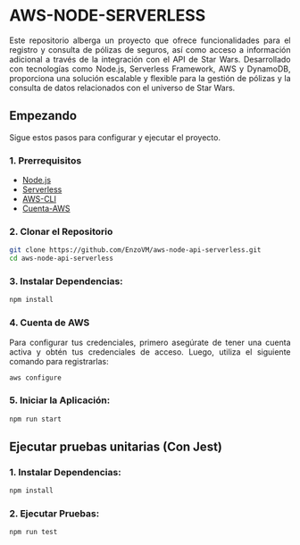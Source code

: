 # AWS-NODE-SERVERLESS
<div align="justify">
Este repositorio alberga un proyecto que ofrece funcionalidades para el registro y consulta de pólizas de seguros, así como acceso a información adicional a través de la integración con el API de Star Wars. Desarrollado con tecnologías como Node.js, Serverless Framework, AWS y DynamoDB, proporciona una solución escalable y flexible para la gestión de pólizas y la consulta de datos relacionados con el universo de Star Wars.
<div>
  
## Empezando

Sigue estos pasos para configurar y ejecutar el proyecto.

### 1. Prerrequisitos

- [Node.js](https://nodejs.org/)
- [Serverless](https://www.serverless.com/)
- [AWS-CLI](https://docs.aws.amazon.com/es_es/cli/latest/userguide/getting-started-install.html)
- [Cuenta-AWS](https://aws.amazon.com/es/free/?gclid=CjwKCAjw_LOwBhBFEiwAmSEQAfnLOkt61mX7g6-Vxv0GLE3xP42I5CC6e9qoLL2WaGcfhyWJyYcYfxoCYtkQAvD_BwE&trk=71b8abe7-f1bf-4f78-8553-98bb6c372818&sc_channel=ps&ef_id=CjwKCAjw_LOwBhBFEiwAmSEQAfnLOkt61mX7g6-Vxv0GLE3xP42I5CC6e9qoLL2WaGcfhyWJyYcYfxoCYtkQAvD_BwE:G:s&s_kwcid=AL!4422!3!647999754693!e!!g!!aws!19685286946!149715822407&all-free-tier.sort-by=item.additionalFields.SortRank&all-free-tier.sort-order=asc&awsf.Free%20Tier%20Types=*all&awsf.Free%20Tier%20Categories=*all)

### 2. Clonar el Repositorio

```bash
git clone https://github.com/EnzoVM/aws-node-api-serverless.git
cd aws-node-api-serverless
```

### 3. Instalar Dependencias:
```bash
npm install
```
### 4. Cuenta de AWS
Para configurar tus credenciales, primero asegúrate de tener una cuenta activa y obtén tus credenciales de acceso. Luego, utiliza el siguiente comando para registrarlas:
```bash
aws configure
```
### 5. Iniciar la Aplicación:
```bash
npm run start
```
## Ejecutar pruebas unitarias (Con Jest)
### 1. Instalar Dependencias:
```bash
npm install
```
### 2. Ejecutar Pruebas:
```bash
npm run test
```